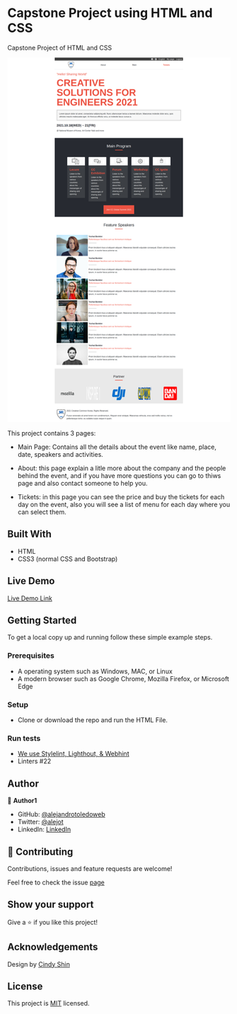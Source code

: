 # Capstone Project using HTML and CSS 

Capstone Project of HTML and CSS


![screenshot](./screenshot.png)

This project contains 3 pages:

- Main Page: Contains all the details about the event like name, place, date, speakers and activities.

- About: this page explain a litle more about the company and the people behind the event, and if you have more questions you can go to thiws page and also contact someone to help you.

- Tickets: in this page you can see the price and buy the tickets for each day on the event, also you will see a list of menu for each day where you can select them. 

## Built With

- HTML
- CSS3 (normal CSS and Bootstrap)

## Live Demo

[Live Demo Link](https://rawcdn.githack.com/alejandrotoledoweb/capstone-project-html-and-css/6a98a12b3d70e53f899db1a12999de9162d6af23/main.html)


## Getting Started

To get a local copy up and running follow these simple example steps.

### Prerequisites

- A operating system such as Windows, MAC, or Linux
- A modern browser such as Google Chrome, Mozilla Firefox, or Microsoft Edge

### Setup
- Clone or download the repo and run the HTML File.

### Run tests
- [We use Stylelint, Lighthout, & Webhint](https://github.com/alejandrotoledoweb/capstone-project-html-and-css/actions/runs/305356940)
- Linters #22


## Author

👤 **Author1**

- GitHub: [@alejandrotoledoweb](https://github.com/alejandrotoledoweb)
- Twitter: [@alejot](https://twitter.com/alejot)
- LinkedIn: [LinkedIn](https://www.linkedin.com/in/alejandro-toledo-3b444b109/)

## 🤝 Contributing

Contributions, issues and feature requests are welcome!

Feel free to check the issue [page](https://github.com/alejandrotoledoweb/capstone-project-html-and-css/issues)

## Show your support

Give a ⭐️ if you like this project!

## Acknowledgements

Design by [Cindy Shin](https://www.behance.net/adagio07)

## License

This project is [MIT]() licensed.